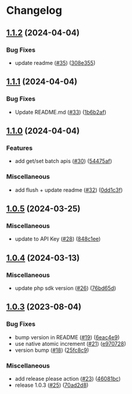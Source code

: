 # Changelog

## [1.1.2](https://github.com/momentohq/laravel-cache/compare/v1.1.1...v1.1.2) (2024-04-04)


### Bug Fixes

* update readme ([#35](https://github.com/momentohq/laravel-cache/issues/35)) ([308e355](https://github.com/momentohq/laravel-cache/commit/308e355fc8703ded9a69de5b78ec3b9edd8c2b99))

## [1.1.1](https://github.com/momentohq/laravel-cache/compare/v1.1.0...v1.1.1) (2024-04-04)


### Bug Fixes

* Update README.md ([#33](https://github.com/momentohq/laravel-cache/issues/33)) ([1b6b2af](https://github.com/momentohq/laravel-cache/commit/1b6b2af3c4cf7ae0932af9effc9b0e609bfa47df))

## [1.1.0](https://github.com/momentohq/laravel-cache/compare/v1.0.5...v1.1.0) (2024-04-04)


### Features

* add get/set batch apis ([#30](https://github.com/momentohq/laravel-cache/issues/30)) ([54475af](https://github.com/momentohq/laravel-cache/commit/54475af96da68e205ab35db1b60c5515befe6afa))


### Miscellaneous

* add flush + update readme ([#32](https://github.com/momentohq/laravel-cache/issues/32)) ([0dd1c3f](https://github.com/momentohq/laravel-cache/commit/0dd1c3f446ee61c5a5cfc5f833244cccb3adf85e))

## [1.0.5](https://github.com/momentohq/laravel-cache/compare/v1.0.4...v1.0.5) (2024-03-25)


### Miscellaneous

* update to API Key ([#28](https://github.com/momentohq/laravel-cache/issues/28)) ([848c1ee](https://github.com/momentohq/laravel-cache/commit/848c1ee7975bd7c8c6a5866648d126af228e4307))

## [1.0.4](https://github.com/momentohq/laravel-cache/compare/v1.0.3...v1.0.4) (2024-03-13)


### Miscellaneous

* update php sdk version ([#26](https://github.com/momentohq/laravel-cache/issues/26)) ([76bd65d](https://github.com/momentohq/laravel-cache/commit/76bd65d27fbf8886438dea572de8830c7e9ae2a9))

## [1.0.3](https://github.com/momentohq/laravel-cache/compare/v1.0.0...v1.0.3) (2023-08-04)


### Bug Fixes

* bump version in README ([#19](https://github.com/momentohq/laravel-cache/issues/19)) ([6eac4e9](https://github.com/momentohq/laravel-cache/commit/6eac4e96087b902afe548fac4578f5707d6c1d9d))
* use native atomic increment ([#21](https://github.com/momentohq/laravel-cache/issues/21)) ([e970728](https://github.com/momentohq/laravel-cache/commit/e9707289c81df36a3e88092a5f852e3fa80aba85))
* version bump ([#18](https://github.com/momentohq/laravel-cache/issues/18)) ([25fc8c9](https://github.com/momentohq/laravel-cache/commit/25fc8c909b0b4520027abb19e2d1d0e7d8d85281))


### Miscellaneous

* add release please action ([#23](https://github.com/momentohq/laravel-cache/issues/23)) ([46081bc](https://github.com/momentohq/laravel-cache/commit/46081bcff8118a96dd5212f1a38d7e6a4e929e6f))
* release 1.0.3 ([#25](https://github.com/momentohq/laravel-cache/issues/25)) ([70ad2d8](https://github.com/momentohq/laravel-cache/commit/70ad2d8402096cfca05ac6962729af6c61c28cce))
